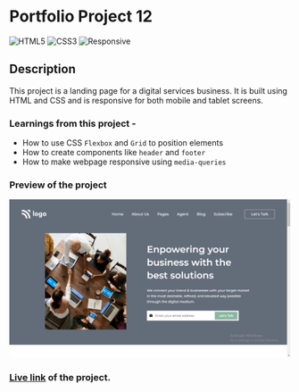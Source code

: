 # Portfolio Project 12

![HTML5](https://img.shields.io/badge/-HTML5-red)
![CSS3](https://img.shields.io/badge/-CSS3-limegreen)
![Responsive](https://img.shields.io/badge/-Responsive-blue)

## Description

This project is a landing page for a digital services business. It is built using HTML and CSS and is responsive for both mobile and tablet screens.

### Learnings from this project -

- How to use CSS `Flexbox` and `Grid` to position elements
- How to create components like `header` and `footer`
- How to make webpage responsive using `media-queries`

### Preview of the project

![preview](<./previews/Screenshot%20(130).png>)

### [Live link](https://portfolio-project-12-kappa.vercel.app/) of the project.
